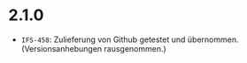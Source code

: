 # 2.1.0
- `IFS-458`: Zulieferung von Github getestet und übernommen. (Versionsanhebungen rausgenommen.)